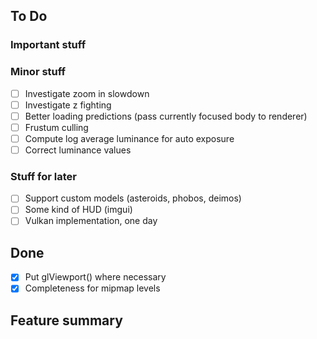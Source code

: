 ## To Do

### Important stuff

### Minor stuff
- [ ] Investigate zoom in slowdown
- [ ] Investigate z fighting
- [ ] Better loading predictions (pass currently focused body to renderer)
- [ ] Frustum culling
- [ ] Compute log average luminance for auto exposure
- [ ] Correct luminance values

### Stuff for later
- [ ] Support custom models (asteroids, phobos, deimos)
- [ ] Some kind of HUD (imgui)
- [ ] Vulkan implementation, one day

## Done
- [x] Put glViewport() where necessary
- [x] Completeness for mipmap levels

## Feature summary

